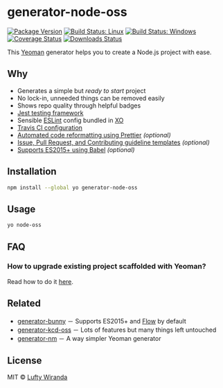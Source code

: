 # generator-node-oss

[![Package Version](https://img.shields.io/npm/v/generator-node-oss.svg)](https://www.npmjs.com/package/generator-node-oss)
[![Build Status: Linux](https://img.shields.io/travis/luftywiranda13/generator-node-oss/master.svg)](https://travis-ci.org/luftywiranda13/generator-node-oss)
[![Build Status: Windows](https://img.shields.io/appveyor/ci/luftywiranda13/generator-node-oss/master.svg)](https://ci.appveyor.com/project/luftywiranda13/generator-node-oss)
[![Coverage Status](https://img.shields.io/codecov/c/github/luftywiranda13/generator-node-oss/master.svg)](https://codecov.io/gh/luftywiranda13/generator-node-oss)
[![Downloads Status](https://img.shields.io/npm/dm/generator-node-oss.svg)](https://npm-stat.com/charts.html?package=generator-node-oss&from=2016-04-01)

This [Yeoman](http://yeoman.io) generator helps you to create a Node.js project with ease.

## Why

- Generates a simple but *ready to start* project
- No lock-in, unneeded things can be removed easily
- Shows repo quality through helpful badges
- [Jest testing framework](https://facebook.github.io/jest)
- Sensible [ESLint](http://eslint.org) config bundled in [XO](https://github.com/sindresorhus/xo)
- [Travis CI configuration](https://travis-ci.org)
- [Automated code reformatting using Prettier](https://github.com/prettier/prettier) *(optional)*
- [Issue, Pull Request, and Contributing guideline templates](https://github.com/blog/2111-issue-and-pull-request-templates) *(optional)*
- [Supports ES2015+ using Babel](https://babeljs.io) *(optional)*

## Installation

```sh
npm install --global yo generator-node-oss
```

## Usage

```sh
yo node-oss
```

## FAQ

### How to upgrade existing project scaffolded with Yeoman?

Read how to do it [here](https://stackoverflow.com/a/18500003).

## Related

- [generator-bunny](https://github.com/luftywiranda13/generator-bunny) － Supports ES2015+ and [Flow](https://flow.org) by default
- [generator-kcd-oss](https://github.com/kentcdodds/generator-kcd-oss) － Lots of features but many things left untouched
- [generator-nm](https://github.com/sindresorhus/generator-nm) － A way simpler Yeoman generator

## License

MIT &copy; [Lufty Wiranda](https://www.instagram.com/luftywiranda13)
